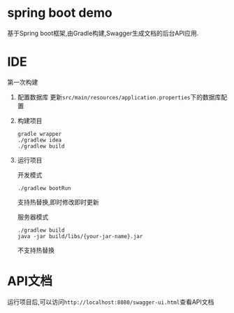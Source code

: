spring boot demo
===========
基于Spring boot框架,由Gradle构建,Swagger生成文档的后台API应用.

IDE
===
第一次构建

1. 配置数据库
更新`src/main/resources/application.properties`下的数据库配置

2. 构建项目

       gradle wrapper
       ./gradlew idea
       ./gradlew build

3. 运行项目

   开发模式

       ./gradlew bootRun
   支持热替换,即时修改即时更新

   服务器模式

       ./gradlew build
       java -jar build/libs/{your-jar-name}.jar
   不支持热替换


API文档
===
运行项目后,可以访问`http://localhost:8080/swagger-ui.html`查看API文档

